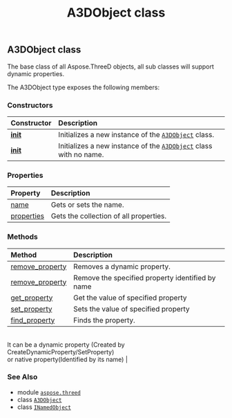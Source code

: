 ﻿---
title: A3DObject class
second_title: Aspose.3D for Python via .NET API References
description: 
type: docs
weight: 10
url: /python-net/aspose.threed/a3dobject/
is_root: false
---

## A3DObject class

The base class of all Aspose.ThreeD objects, all sub classes will support dynamic properties.



The A3DObject type exposes the following members:

### Constructors
| Constructor | Description |
| :- | :- |
| [__init__](/3d/python-net/aspose.threed/a3dobject/__init__/#str) | Initializes a new instance of the [`A3DObject`](/3d/python-net/aspose.threed/a3dobject) class. |
| [__init__](/3d/python-net/aspose.threed/a3dobject/__init__/#) | Initializes a new instance of the [`A3DObject`](/3d/python-net/aspose.threed/a3dobject) class with no name. |


### Properties
| Property | Description |
| :- | :- |
| [name](/3d/python-net/aspose.threed/a3dobject/name) | Gets or sets the name. |
| [properties](/3d/python-net/aspose.threed/a3dobject/properties) | Gets the collection of all properties. |


### Methods
| Method | Description |
| :- | :- |
| [remove_property](/3d/python-net/aspose.threed/a3dobject/remove_property/#aspose.threed.Property) | Removes a dynamic property. |
| [remove_property](/3d/python-net/aspose.threed/a3dobject/remove_property/#str) | Remove the specified property identified by name |
| [get_property](/3d/python-net/aspose.threed/a3dobject/get_property/#str) | Get the value of specified property |
| [set_property](/3d/python-net/aspose.threed/a3dobject/set_property/#str-any) | Sets the value of specified property |
| [find_property](/3d/python-net/aspose.threed/a3dobject/find_property/#str) | Finds the property.<br/>It can be a dynamic property (Created by CreateDynamicProperty/SetProperty) <br/>or native property(Identified by its name) |



### See Also
* module [`aspose.threed`](..)
* class [`A3DObject`](/3d/python-net/aspose.threed/a3dobject)
* class [`INamedObject`](/3d/python-net/aspose.threed/inamedobject)
